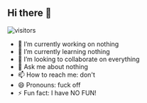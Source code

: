 ## Hi there 👋

![visitors](https://visitor-badge.laobi.icu/badge?hackice20=hackice20)


- 🔭 I’m currently working on nothing
- 🌱 I’m currently learning nothing
- 👯 I’m looking to collaborate on everything
- 💬 Ask me about nothing
- 📫 How to reach me: don't
- 😄 Pronouns: fuck off
- ⚡ Fun fact: I have NO FUN!

